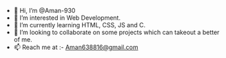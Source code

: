 - 👋 Hi, I’m @Aman-930
- 👀 I’m interested in Web Development.
- 🌱 I’m currently learning HTML, CSS, JS and C.
- 💞️ I’m looking to collaborate on some projects which can takeout a better of me.
- 📫 Reach me at :- Aman638816@gmail.com
<!---
Aman-930/Aman-930 is a ✨ special ✨ repository because its `README.md` (this file) appears on your GitHub profile.
You can click the Preview link to take a look at your changes.
--->
